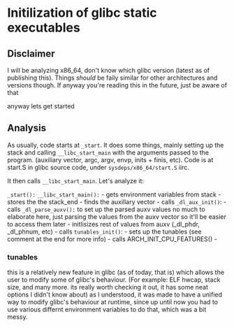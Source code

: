 # Initilization of glibc static executables

## Disclaimer

I will be analyzing x86_64, don't know which glibc version (latest as of publishing this). Things _should_ be faily similar for other architectures and versions though. If anyway you're reading this in the future, just be aware of that

anyway lets get started

## Analysis

As usually, code starts at `_start`. 
It does some things, mainly setting up the stack and calling `__libc_start_main` with the arguments passed to the program. (auxiliary vector, argc, argv, envp, inits + finis, etc). Code is at start.S in glibc source code, under `sysdeps/x86_64/start.S` iirc.

It then calls `__libc_start_main`. Let's analyze it:

`_start():` 
    `__libc_start_main():`
        - gets environment variables from stack
        - stores the the stack_end
        - finds the auxillary vector
        - calls `_dl_aux_init()`:
            - calls `_dl_parse_auxv():` to set up the parsed auxv values
                no much to elaborate here, just parsing the values from the auxv vector so it'll be easier to access them later
            - initlisizes rest of values from auxv (_dl_phdr, _dl_phnum, etc)
        - calls `tunables_init()`:
            - sets up the tunables (see comment at the end for more info)
        - calls ARCH_INIT_CPU_FEATURES() - 





### tunables

this is a relatively new feature in glibc (as of today, that is) which allows the user to modify some of glibc's behaviour. (For example: ELF hwcap, stack size, and many more. its really worth checking it out, it has some neat options I didn't know about)
as I understood, it was made to have a unified way to modify glibc's behaviour at runtime, since up until now you had to use various differnt environment variables to do that, which was a bit messy.
